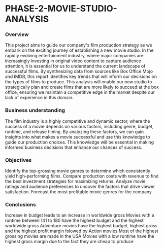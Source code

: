 # PHASE-2-MOVIE-STUDIO-ANALYSIS

### Overview
This project aims to guide our company's film production strategy as we embark on the exciting journey of establishing a new movie studio. In the rapidly evolving entertainment industry, where major companies are increasingly investing in original video content to capture audience attention, it is essential for us to understand the current landscape of successful films. By synthesizing data from sources like Box Office Mojo and IMDB, this report identifies key trends that will inform our decisions on the types of films to produce. This analysis will enable our new studio to strategically plan and create films that are more likely to succeed at the box office, ensuring we maintain a competitive edge in the market despite our lack of experience in this domain.

### Business understanding
The film industry is a highly competitive and dynamic sector, where the success of a movie depends on various factors, including genre, budget, runtime, and release timing. By analyzing these factors, we can gain insights into what makes a movie successful and use this knowledge to guide our production choices. This knowledge will be essential in making informed business decisions that enhance our chances of success.

### Objectives
Identify the top-grossing movie genres to determine which consistently yield high-performing films.
Compare production costs with revenue to find the best investment strategies for maximizing returns.
Analyze movie ratings and audience preferences to uncover the factors that drive viewer satisfaction.
Forecast the most profitable movie genres for the company.

### Conclusions
Increase in budget leads to an increase in worldwide gross
Movies with a runtime between 141 to 180 have the highest budget and the highest worldwide gross
Adventure movies have the highest budget, highest gross and the highest profit margin folowed by Action movies
Most of the highest grossing movies are made in the USA
Movies with a low runtime have the highest gross margin due to the fact they are cheap to produce
